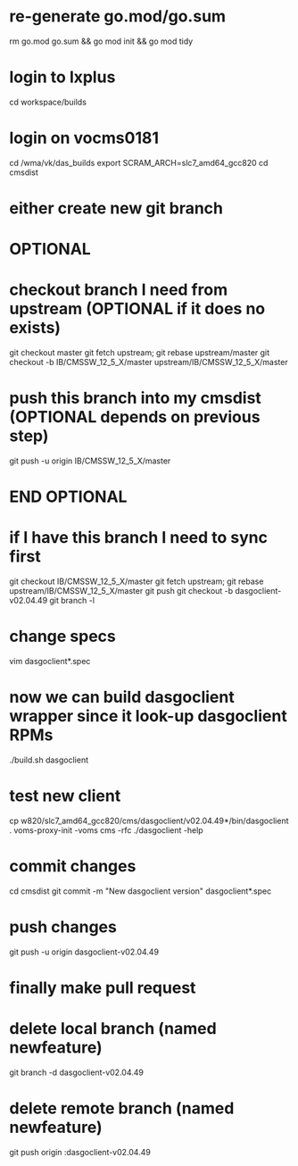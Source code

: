 # re-generate go.mod/go.sum
rm go.mod go.sum && go mod init && go mod tidy

# login to lxplus
cd workspace/builds
# login on vocms0181
cd /wma/vk/das_builds
export SCRAM_ARCH=slc7_amd64_gcc820
cd cmsdist
# either create new git branch

# OPTIONAL
# checkout branch I need from upstream (OPTIONAL if it does no exists)
git checkout master
git fetch upstream; git rebase upstream/master
git checkout -b IB/CMSSW_12_5_X/master upstream/IB/CMSSW_12_5_X/master
# push this branch into my cmsdist (OPTIONAL depends on previous step)
git push -u origin IB/CMSSW_12_5_X/master
# END  OPTIONAL

# if I have this branch I need to sync first
git checkout IB/CMSSW_12_5_X/master
git fetch upstream; git rebase upstream/IB/CMSSW_12_5_X/master
git push
git checkout -b dasgoclient-v02.04.49
git branch -l

# change specs
vim dasgoclient*.spec

# now we can build dasgoclient wrapper since it look-up dasgoclient RPMs
./build.sh dasgoclient

# test new client
cp w820/slc7_amd64_gcc820/cms/dasgoclient/v02.04.49*/bin/dasgoclient .
voms-proxy-init -voms cms -rfc
./dasgoclient -help

# commit changes
cd cmsdist
git commit -m "New dasgoclient version" dasgoclient*.spec

# push changes
git push -u origin dasgoclient-v02.04.49

# finally make pull request

# delete local branch (named newfeature)
git branch -d dasgoclient-v02.04.49
# delete remote branch (named newfeature)
git push origin :dasgoclient-v02.04.49
